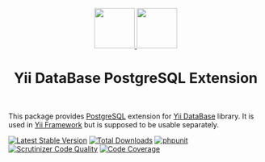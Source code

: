 <p align="center">
    <a href="https://github.com/yiisoft" target="_blank">
        <img src="https://avatars0.githubusercontent.com/u/993323" height="80px">
    </a>
    <a href="https://www.postgresql.org/" target="_blank">
        <img src="https://www.postgresql.org/media/img/about/press/elephant.png" height="80px">
    </a>
    <h1 align="center">Yii DataBase PostgreSQL Extension</h1>
    <br>
</p>

This package provides [PostgreSQL] extension for [Yii DataBase] library.
It is used in [Yii Framework] but is supposed to be usable separately.

[PostgreSQL]: https://www.postgresql.org/
[Yii DataBase]: https://github.com/yiisoft/db
[Yii Framework]: https://github.com/yiisoft/core

[![Latest Stable Version](https://poser.pugx.org/yiisoft/db-pgsql/v/stable.png)](https://packagist.org/packages/yiisoft/db-pgsql)
[![Total Downloads](https://poser.pugx.org/yiisoft/db-pgsql/downloads.png)](https://packagist.org/packages/yiisoft/db-pgsql)
[![phpunit](https://github.com/yiisoft/db-pgsql/workflows/phpunit/badge.svg)](https://github.com/yiisoft/db-pgsql/actions)
[![Scrutinizer Code Quality](https://scrutinizer-ci.com/g/yiisoft/db-pgsql/badges/quality-score.png?b=master)](https://scrutinizer-ci.com/g/yiisoft/db-pgsql/?branch=master)
[![Code Coverage](https://scrutinizer-ci.com/g/yiisoft/db-pgsql/badges/coverage.png?b=master)](https://scrutinizer-ci.com/g/yiisoft/db-pgsql/?branch=master)
